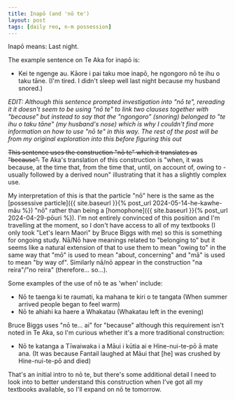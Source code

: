 ```yaml
---
title: Inapō (and 'nō te')
layout: post
tags: [daily reo, n-m possession]
---
```

Inapō means: Last night.

The example sentence on Te Aka for inapō is:
- Kei te ngenge au. Kāore i pai taku moe inapō, he ngongoro nō te ihu o taku tāne. (I'm tired. I didn't sleep well last night because my husband snored.)

_EDIT: Although this sentence prompted investigation into "nō te", rereading it it doesn't seem to be using "nō te" to link two clauses together with "because" but instead to say that the "ngongoro" (snoring) belonged to "te ihu o taku tāne" (my husband's nose) which is why I couldn't find more information on how to use "nō te" in this way. The rest of the post will be from my original exploration into this before figuring this out_

~~This sentence uses the construction "nō te" which it translates as "because".~~ Te Aka's translation of this construction is "when, it was because, at the time that, from the time that, until, on account of, owing to - usually followed by a derived noun" illustrating that it has a slightly complex use.

My interpretation of this is that the particle "nō" here is the same as the [possessive particle]({{ site.baseurl }}{% post_url 2024-05-14-he-kawhe-māu %}) "nō"  rather than being a [homophone]({{ site.baseurl }}{% post_url 2024-04-29-pōuri %}). I'm not entirely convinced of this position and I'm travelling at the moment, so I don't have access to all of my textbooks (I only took "Let's learn Maori" by Bruce Biggs with me) so this is something for ongoing study. Nā/Nō have meanings related to "belonging to" but it seems like a natural extension of that to use them to mean "owing to" in the same way that "mō" is used to mean "about, concerning" and "mā" is used to mean "by way of". Similarly nā/nō appear in the construction "na reira"/"no reira" (therefore... so...).

Some examples of the use of nō te as 'when' include:
- Nō te taenga ki te raumati, ka mahana te kiri o te tangata (When summer arrived people began to feel warm)
- Nō te ahiahi ka haere a Whakatau (Whakatau left in the evening)

Bruce Biggs uses "nō te... ai" for "because" although this requirement isn't noted in Te Aka, so I'm curious whether it's a more traditional construction:
- Nō te katanga a Tīwaiwaka i a Māui i kūtia ai e Hine-nui-te-pō ā mate ana. (It was because Fantail laughed at Māui that [he] was crushed by Hine-nui-te-pō and died)

That's an initial intro to nō te, but there's some additional detail I need to look into to better understand this construction when I've got all my textbooks available, so I'll expand on nō te tomorrow.
